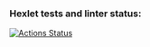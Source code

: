 ### Hexlet tests and linter status:
[![Actions Status](https://github.com/kmadorin/backend-project-44/actions/workflows/hexlet-check.yml/badge.svg)](https://github.com/kmadorin/backend-project-44/actions)